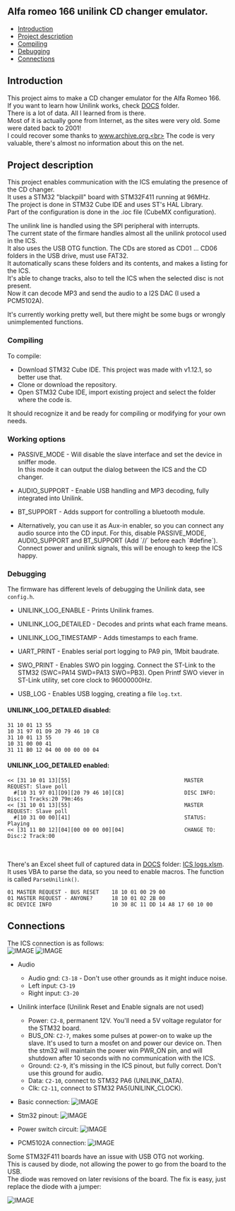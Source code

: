 ## Alfa romeo 166 unilink CD changer emulator.

<!-- MarkdownTOC -->

* [Introduction](#intro)
* [Project description](#description)
* [Compiling](#compiling)
* [Debugging](#debugging)
* [Connections](#connections)

<!-- /MarkdownTOC -->

<a id="intro"></a>
## Introduction
This project aims to make a CD changer emulator for the Alfa Romeo 166.<br>
If you want to learn how Unilink works, check [DOCS](/DOCS) folder.<br>
There is a lot of data. All I learned from is there.<br>
Most of it is actually gone from Internet, as the sites were very old. Some were dated back to 2001!<br>
I could recover some thanks to www.archive.org.<br>
The code is very valuable, there's almost no information about this on the net.<br>

<a id="description"></a>
## Project description
This project enables communication with the ICS emulating the presence of the CD changer.<br>
It uses a STM32 "blackpill" board with STM32F411 running at 96MHz.<br>
The project is done in STM32 Cube IDE and uses ST's HAL Library.<br>
Part of the configuration is done in the .ioc file (CubeMX configuration).<br>

The unilink line is handled using the SPI peripheral with interrupts.<br> 
The current state of the firmare handles almost all the unilink protocol used in the ICS.<br>
It also uses the USB OTG function. The CDs are stored as CD01 ... CD06 folders in the USB drive, must use FAT32.<br>
It automatically scans these folders and its contents, and makes a listing for the ICS.<br>
It's able to change tracks, also to tell the ICS when the selected disc is not present.<br>
Now it can decode MP3 and send the audio to a I2S DAC (I used a PCM5102A).<br>

It's currently working pretty well, but there might be some bugs or wrongly unimplemented functions.<br> 

<a id="compiling"></a>
### Compiling

To compile:<br>
- Download STM32 Cube IDE. This project was made with v1.12.1, so better use that.
- Clone or download the repository.
- Open STM32 Cube IDE, import existing project and select the folder where the code is.

It should recognize it and be ready for compiling or modifying for your own needs.<br>
  
 
<a id="working"></a>
### Working options

  - PASSIVE_MODE  - Will disable the slave interface and set the device in sniffer mode.<br>
    In this mode it can output the dialog between the ICS and the CD changer.
  - AUDIO_SUPPORT - Enable USB handling and MP3 decoding, fully integrated into Unilink.
  - BT_SUPPORT - Adds support for controlling a bluetooth module.
  
  - Alternatively, you can use it as Aux-in enabler, so you can connect any audio source into the CD input.
    For this, disable PASSIVE_MODE, AUDIO_SUPPORT and BT_SUPPORT (Add ´//´ before each ´#define´).
    Connect power and unilink signals, this will be enough to keep the ICS happy.

<a id="debugging"></a>
### Debugging

The firmware has different levels of debugging the Unilink data, see `config.h`.
  - UNILINK_LOG_ENABLE - Prints Unilink frames.
  - UNILINK_LOG_DETAILED - Decodes and prints what each frame means.
  - UNILINK_LOG_TIMESTAMP - Adds timestamps to each frame.  
  
  - UART_PRINT - Enables serial port logging to PA9 pin, 1Mbit baudrate.
  - SWO_PRINT - Enables SWO pin logging. Connect the ST-Link to the STM32 (SWC=PA14 SWD=PA13 SWO=PB3).
                Open Printf SWO viever in ST-Link utility, set core clock to 96000000Hz.
  - USB_LOG - Enables USB logging, creating a file `log.txt`.
       
####  UNILINK_LOG_DETAILED disabled: 
    31 10 01 13 55
    10 31 97 01 D9 20 79 46 10 C8
    31 10 01 13 55
    10 31 00 00 41
    31 11 B0 12 04 00 00 00 00 04  
    
####  UNILINK_LOG_DETAILED enabled: 
    << [31 10 01 13][55]                                    MASTER REQUEST: Slave poll
      #[10 31 97 01][D9][20 79 46 10][C8]                   DISC INFO: Disc:1 Tracks:20 79m:46s
    << [31 10 01 13][55]                                    MASTER REQUEST: Slave poll
      #[10 31 00 00][41]                                    STATUS: Playing
    << [31 11 B0 12][04][00 00 00 00][04]                   CHANGE TO: Disc:2 Track:00 
    
<br><br>
There's an Excel sheet full of captured data in [DOCS](/DOCS) folder: [ICS logs.xlsm](/DOCS/ICS%20logs.xlsm).<br>
It uses VBA to parse the data, so you need to enable macros. The function is called `ParseUnilink()`.<br>
  
    01 MASTER REQUEST - BUS RESET    18 10 01 00 29 00
    01 MASTER REQUEST - ANYONE?      18 10 01 02 2B 00
    8C DEVICE INFO                   10 30 8C 11 DD 14 A8 17 60 10 00

 
<a id="connections"></a>
## Connections

The ICS connection is as follows:<br>
![IMAGE](/DOCS/ICS_pinout.jpg)
![IMAGE](/DOCS/ICS_pinout2.jpg)
  
  - Audio
    - Audio gnd: `C3-18` - Don't use other grounds as it might induce noise.
    - Left input: `C3-19`
    - Right input: `C3-20`
    
  - Unilink interface (Unilink Reset and Enable signals are not used)
    - Power: `C2-8`, permanent 12V. You'll need a 5V voltage regulator for the STM32 board.
    - BUS_ON: `C2-7`, makes some pulses at power-on to wake up the slave. It's used to turn a mosfet on and power our device on.
      Then the stm32 will maintain the power win PWR_ON pin, and will shutdown after 10 seconds with no communication with the ICS.
    - Ground: `C2-9`, it's  missing in the ICS pinout, but fully correct. Don't use this ground for audio.
    - Data: `C2-10`, connect to STM32 PA6 (UNILINK_DATA).
    - Clk: `C2-11`, connect to STM32 PA5(UNILINK_CLOCK).
    



  - Basic connection:
  ![IMAGE](/DOCS/sch.png)

  - Stm32 pinout:
  ![IMAGE](/DOCS/stm32_pinout.png)

  - Power switch circuit:
  ![IMAGE](/DOCS/power.png)
  
  - PCM5102A connection:
  ![IMAGE](/DOCS/PCM5102A.jpg)

Some STM32F411 boards have an issue with USB OTG not working.<br>
This is caused by diode, not allowing the power to go from the board to the USB.<br>
The diode was removed on later revisions of the board. The fix is easy, just replace the diode with a jumper:

![IMAGE](/DOCS/411_OTGFIX.jpg)
